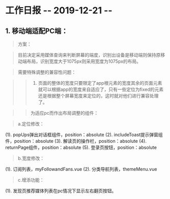# 工作日报         -- 2019-12-21 --

## 1. 移动端适配PC端：

> 方案：

> 目前决定采用媒体查询来判断屏幕的端度，识别出设备是移动端则保持原移动端布局，识别宽度大于1075px则采用宽度为1075px的布局。

> 需要特殊调整的兼容性问题：

>> 1. 页面的整体的宽度只要限定了app根元素的宽度其余的页面元素就可以根据app的宽度来自适应了，只有一些定位为fixed的元素还是根据整个屏幕宽度来定位的，这时就对他们进行兼容处理了。

>> 为适应pc而作出布局调整的组件：

> a.定位修改：

(1). popUps弹出对话框组件，position：absolute
(2). includeToast提示弹窗组件，position：absolute
(3). 解读页的操作栏，position：absolute
(4). returnPage组件，position：absolute
(5). 登录页按钮，position：absolute

> b.宽度修改：

(1). 订阅列表，myFollowandFans.vue
(2). 分类导航列表，themeMenu.vue
> c.增添功能：

(1). 发现页推荐媒体列表在pc情况下显示左右翻页按钮。







